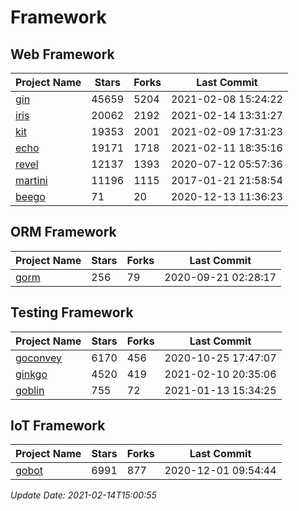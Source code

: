 # Framework

## Web Framework
| Project Name | Stars | Forks | Last Commit |
| ------------ | ----- | ----- | ----------- |
| [gin](https://github.com/gin-gonic/gin) | 45659 | 5204 | 2021-02-08 15:24:22 |
| [iris](https://github.com/kataras/iris) | 20062 | 2192 | 2021-02-14 13:31:27 |
| [kit](https://github.com/go-kit/kit) | 19353 | 2001 | 2021-02-09 17:31:23 |
| [echo](https://github.com/labstack/echo) | 19171 | 1718 | 2021-02-11 18:35:16 |
| [revel](https://github.com/revel/revel) | 12137 | 1393 | 2020-07-12 05:57:36 |
| [martini](https://github.com/go-martini/martini) | 11196 | 1115 | 2017-01-21 21:58:54 |
| [beego](https://github.com/astaxie/beego) | 71 | 20 | 2020-12-13 11:36:23 |

## ORM Framework
| Project Name | Stars | Forks | Last Commit |
| ------------ | ----- | ----- | ----------- |
| [gorm](https://github.com/jinzhu/gorm) | 256 | 79 | 2020-09-21 02:28:17 |

## Testing Framework
| Project Name | Stars | Forks | Last Commit |
| ------------ | ----- | ----- | ----------- |
| [goconvey](https://github.com/smartystreets/goconvey) | 6170 | 456 | 2020-10-25 17:47:07 |
| [ginkgo](https://github.com/onsi/ginkgo) | 4520 | 419 | 2021-02-10 20:35:06 |
| [goblin](https://github.com/franela/goblin) | 755 | 72 | 2021-01-13 15:34:25 |

## IoT Framework
| Project Name | Stars | Forks | Last Commit |
| ------------ | ----- | ----- | ----------- |
| [gobot](https://github.com/hybridgroup/gobot) | 6991 | 877 | 2020-12-01 09:54:44 |

*Update Date: 2021-02-14T15:00:55*